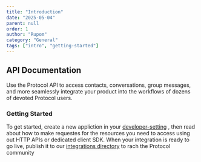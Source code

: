 ```yaml
---
title: "Introduction"
date: "2025-05-04"
parent: null
order: 1
author: "Rupom"
category: "General"
tags: ["intro", "getting-started"]
---
```


## API Documentation

Use the Protocol API to access contacts, conversations, group messages, and more seamlessly integrate your product into the workflows of dozens of devoted Protocol users.

### Getting Started

To get started, create a new appliction in your [developer-setting](/dev-settings) , then read about how to make requestes for the resources you need to access using out HTTP APIs or dedicated client SDK. When your integration is ready to go live, publish it to our [integrations directory](/integration-dic) to rach the Protocol community
